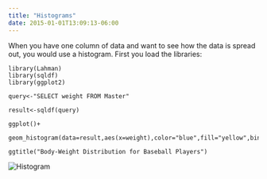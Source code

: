 ```yaml
---
title: "Histograms"
date: 2015-01-01T13:09:13-06:00
---
```


When you have one column of data and want to see how the data is spread out, you would use a histogram. First you load the libraries:

```
library(Lahman)
library(sqldf)
library(ggplot2)
```

```
query<-"SELECT weight FROM Master"

result<-sqldf(query)

ggplot()+

geom_histogram(data=result,aes(x=weight),color="blue",fill="yellow",bins=50)+

ggtitle("Body-Weight Distribution for Baseball Players")
```
  
![Histogram](https://hutton.netlify.com/post/2017-10-10-histogram_files/figure-html/unnamed-chunk-2-1.png)  